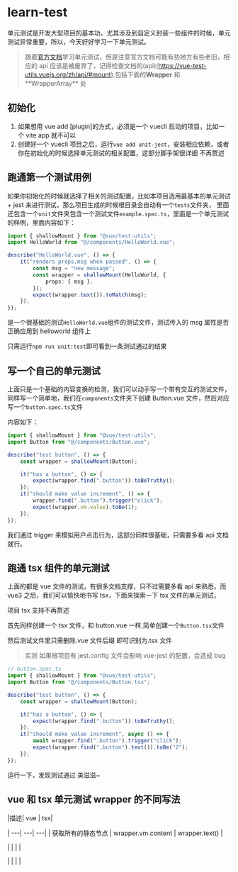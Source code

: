 # learn-test

单元测试是开发大型项目的基本功，尤其涉及到自定义封装一些组件的时候，单元测试异常重要，所以，今天好好学习一下单元测试。

> 跟着[官方文档](https://vue-test-utils.vuejs.org/zh/guides/#%E8%B5%B7%E6%AD%A5)学习单元测试，但是注意官方文档可能有些地方有些老旧，相应的 api 应该是被废弃了，记得检查文档的(api)(https://vue-test-utils.vuejs.org/zh/api/#mount),包括下面的**Wrapper** 和**WrapperArray\*\* 处

## 初始化

1. 如果想用 vue add [plugin]的方式，必须是一个 vuecli 启动的项目，比如一个 vite app 就不可以
2. 创建好一个 vuecli 项目之后，运行`vue add unit-jest`，安装相应依赖，或者你在初始化的时候选择单元测试的相关配置，这部分脚手架很详细 不再赘述

## 跑通第一个测试用例

如果你初始化的时候就选择了相关的测试配置，比如本项目选用最基本的单元测试 + jest 来进行测试，那么项目生成的时候根目录会自动有一个`tests`文件夹，
里面还包含一个`unit`文件夹包含一个测试文件`example.spec.ts`，里面是一个单元测试的样例，里面内容如下：

```ts
import { shallowMount } from "@vue/test-utils";
import HelloWorld from "@/components/HelloWorld.vue";

describe("HelloWorld.vue", () => {
	it("renders props.msg when passed", () => {
		const msg = "new message";
		const wrapper = shallowMount(HelloWorld, {
			props: { msg },
		});
		expect(wrapper.text()).toMatch(msg);
	});
});
```

是一个很基础的测试`HelloWorld.vue`组件的测试文件，测试传入的 msg 属性是否正确应用到 helloworld 组件上

只需运行`npm run unit:test`即可看到一条测试通过的结果

## 写一个自己的单元测试

上面只是一个基础的内容变换的检测，我们可以动手写一个带有交互的测试文件，同样写一个简单地，我们在`components`文件夹下创建 Button.vue 文件，然后对应写一个`button.spec.ts`文件

内容如下：

```ts
import { shallowMount } from "@vue/test-utils";
import Button from "@/components/Button.vue";

describe("test button", () => {
	const wrapper = shallowMount(Button);

	it("has a button", () => {
		expect(wrapper.find(".button")).toBeTruthy();
	});
	it("should make value increment", () => {
		wrapper.find(".button").trigger("click");
		expect(wrapper.vm.value).toBe(1);
	});
});
```

我们通过 trigger 来模拟用户点击行为，这部分同样很基础，只需要多看 api 文档就行。

## 跑通 tsx 组件的单元测试

上面的都是 vue 文件的测试，有很多文档支撑，只不过需要多看 api 来熟悉，而 vue3 之后，我们可以愉快地书写 tsx，下面来探索一下 tsx 文件的单元测试，

项目 tsx 支持不再赘述

首先同样创建一个 tsx 文件，和 button.vue 一样,简单创建一个`Button.tsx`文件

然后测试文件里只需删除.vue 文件后缀 即可识别为.tsx 文件

> 实测 如果根项目有 jest.config 文件会影响 vue-jest 的配置，会造成 bug

```ts
// button.spec.ts
import { shallowMount } from "@vue/test-utils";
import Button from "@/components/Button.tsx";

describe("test button", () => {
	const wrapper = shallowMount(Button);

	it("has a button", () => {
		expect(wrapper.find(".button")).toBeTruthy();
	});
	it("should make value increment", async () => {
		await wrapper.find(".button").trigger("click");
		expect(wrapper.find(".button").text()).toBe("2");
	});
});
```

运行一下，发现测试通过 美滋滋~

## vue 和 tsx 单元测试 wrapper 的不同写法

|描述| vue | tsx|

| ---| ---| ---|
| 获取所有的静态节点 | wrapper.vm.content | wrapper.text() |

| | | |

| | | |
